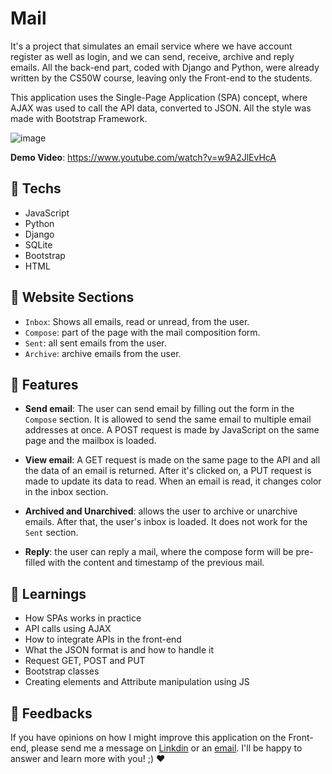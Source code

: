 # Mail

It's a project that simulates an email service where we have account register as well as login, and we can send, receive, archive and reply emails.
All the back-end part, coded with Django and Python, were already written by the CS50W course, leaving only the Front-end to the students.

This application uses the Single-Page Application (SPA) concept, where AJAX was used to call the API data, converted to JSON.
All the style was made with Bootstrap Framework.

![image](https://user-images.githubusercontent.com/100815627/217364157-07476943-1f1f-40a2-a391-43c1410aa45c.png)

**Demo Video**: https://www.youtube.com/watch?v=w9A2JlEvHcA

## 🚀 Techs

-   JavaScript
-   Python
-   Django
-   SQLite
-   Bootstrap
-   HTML

## 📩 Website Sections

-   `Inbox`: Shows all emails, read or unread, from the user.
-   `Compose`: part of the page with the mail composition form.
-   `Sent`: all sent emails from the user.
-   `Archive`: archive emails from the user.

## 🪸 Features

-   **Send email**: The user can send email by filling out the form in the `Compose` section.
It is allowed to send the same email to multiple email addresses at once.
A POST request is made by JavaScript on the same page and the mailbox is loaded.

-   **View email**: A GET request is made on the same page to the API and all the data of an email is returned. After it's clicked on, a PUT request is made
to update its data to read. When an email is read, it changes color in the inbox section.

-   **Archived and Unarchived**: allows the user to archive or unarchive emails. After that, the user's inbox is loaded. 
It does not work for the `Sent` section.

-   **Reply**: the user can reply a mail, where the compose form will be pre-filled with the content and timestamp of the previous mail.

## 📒 Learnings

-   How SPAs works in practice
-   API calls using AJAX
-   How to integrate APIs in the front-end
-   What the JSON format is and how to handle it
-   Request GET, POST and PUT
-   Bootstrap classes
-   Creating elements and Attribute manipulation using JS

## 🤝 Feedbacks

If you have opinions on how I might improve this application on the Front-end, please send me a message on
[Linkdin](https://www.linkedin.com/in/raiane-oliveira-dev/) or an <a href="mailto:raiane.oliveira404@gmail.com">email</a>.
I'll be happy to answer and learn more with you! ;) ❤️
